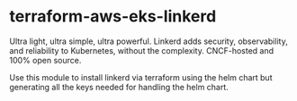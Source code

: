 # terraform-aws-eks-linkerd

Ultra light, ultra simple, ultra powerful. Linkerd adds security, observability, and reliability to Kubernetes, without the complexity. CNCF-hosted and 100% open source.

Use this module to install linkerd via terraform using the helm chart but generating all the keys needed for handling the helm chart.
